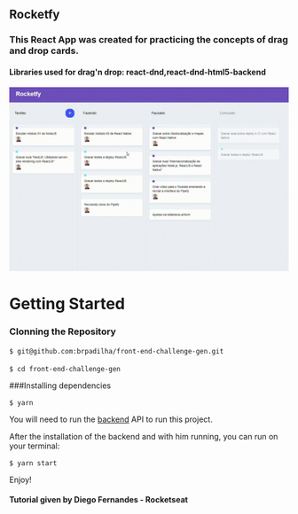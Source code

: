 ## Rocketfy
### This React App was created for practicing the concepts of drag and drop cards.
#### Libraries used for drag'n drop: react-dnd,react-dnd-html5-backend


<img src="rocketfy.gif" alt="rocketfy" width="700"/>


# Getting Started

<h3>Clonning the Repository</h3>

```
$ git@github.com:brpadilha/front-end-challenge-gen.git

$ cd front-end-challenge-gen
```

###Installing dependencies

```
$ yarn
```

You will need to run the [backend]('https://github.com/brpadilha/backend-challenge-gen') API to run this project.

After the installation of the backend and with him running, you can run on your terminal:

```
$ yarn start
```

Enjoy!

#### Tutorial given by Diego Fernandes - Rocketseat
